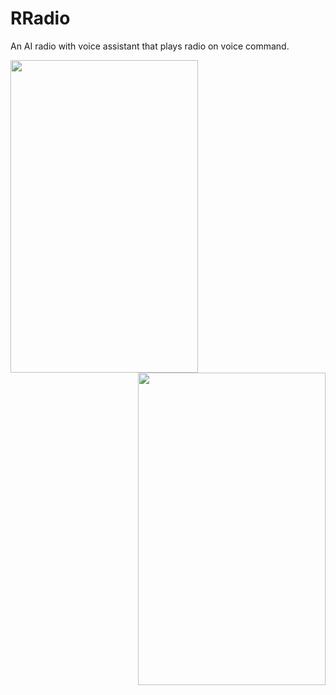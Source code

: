 # RRadio

An AI radio with voice assistant that plays radio on voice command. 

<img src="https://user-images.githubusercontent.com/75268931/120113832-ee790e00-c199-11eb-9b76-e50c93b6fba7.jpg" width=300 height=500>
<img src="https://user-images.githubusercontent.com/75268931/120113880-2da75f00-c19a-11eb-9335-7ed17885afc3.jpg" style="float:right" width=300 height=500>

